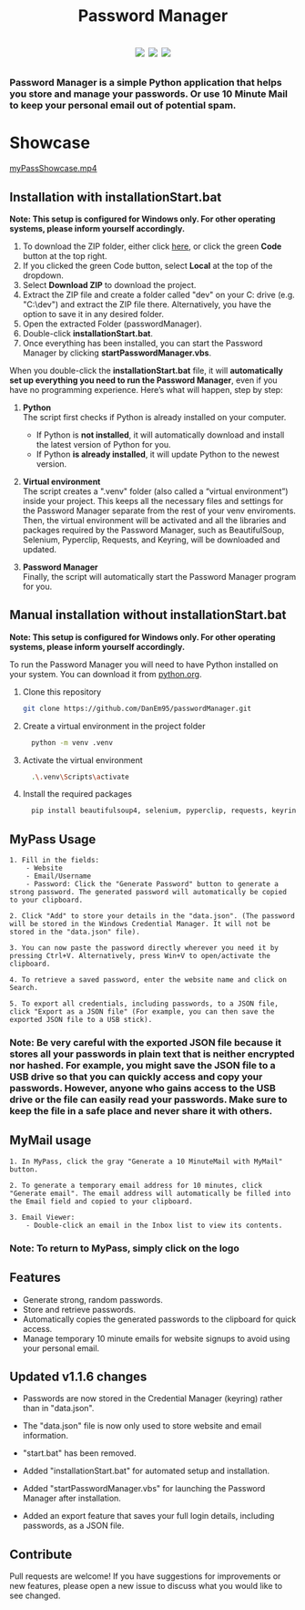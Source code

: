 <h1 align="center">
	Password Manager
<p align=center>
<a href="http://makeapullrequest.com"><img src="https://img.shields.io/badge/PRs-welcome-brightgreen.svg"></a>
<a href="https://github.com/DanEm95"><img src="https://img.shields.io/badge/lead-DanEm95-lightblue"></a>
<a href="https://github.com/DanEm95/passwordManager/releases"><img src="https://img.shields.io/github/v/release/DanEm95/passwordManager.svg?label=version"></a>
</p>
</h1>

<h3 align="">
	Password Manager is a simple Python application that helps you store and manage your passwords. Or use 10 Minute Mail to keep your personal email out of potential spam.
</h3>

<h1 align="">
	Showcase
</h1>

[myPassShowcase.mp4](https://github.com/user-attachments/assets/0b750d0f-6423-4027-8956-797edcc99ab7)


## Installation with installationStart.bat

**Note: This setup is configured for Windows only. For other operating systems, please inform yourself accordingly.**

1. To download the ZIP folder, either click [here](https://github.com/DanEm95/passwordManager/archive/refs/heads/main.zip), or click the green **Code** button at the top right.
2. If you clicked the green Code button, select **Local** at the top of the dropdown.
3. Select **Download ZIP** to download the project.
4. Extract the ZIP file and create a folder called "dev" on your C: drive (e.g. "C:\dev\") and extract the ZIP file there. Alternatively, you have the option to save it in any desired folder.
5. Open the extracted Folder (passwordManager).
6. Double-click **installationStart.bat**.
7. Once everything has been installed, you can start the Password Manager by clicking **startPasswordManager.vbs**.


When you double-click the **installationStart.bat** file, it will **automatically set up everything you need to run the Password Manager**, even if you have no programming experience. Here’s what will happen, step by step:

1. **Python**  
   The script first checks if Python is already installed on your computer.
  
   - If Python is **not installed**, it will automatically download and install the latest version of Python for you.
   - If Python **is already installed**, it will update Python to the newest version.

2. **Virtual environment**  
   The script creates a ".venv" folder (also called a “virtual environment”) inside your project. This keeps all the necessary files and settings for the Password Manager separate from the rest of your venv enviroments. Then, the virtual environment will be activated and all the libraries and packages required by the Password Manager, such as BeautifulSoup, Selenium, Pyperclip, Requests, and Keyring, will be downloaded and updated.

3. **Password Manager**  
   Finally, the script will automatically start the Password Manager program for you.


## Manual installation without installationStart.bat

**Note: This setup is configured for Windows only. For other operating systems, please inform yourself accordingly.**

To run the Password Manager you will need to have Python installed on your system. You can download it from [python.org](https://www.python.org/downloads/).

1. Clone this repository
   ```bash
   git clone https://github.com/DanEm95/passwordManager.git
2. Create a virtual environment in the project folder
   ```bash
	 python -m venv .venv
3. Activate the virtual environment
   ```bash
	 .\.venv\Scripts\activate
4. Install the required packages
   ```bash
	 pip install beautifulsoup4, selenium, pyperclip, requests, keyring

## MyPass Usage
```
1. Fill in the fields:
 	- Website
 	- Email/Username
	- Password: Click the "Generate Password" button to generate a strong password. The generated password will automatically be copied to your clipboard.

2. Click "Add" to store your details in the "data.json". (The password will be stored in the Windows Credential Manager. It will not be stored in the "data.json" file).

3. You can now paste the password directly wherever you need it by pressing Ctrl+V. Alternatively, press Win+V to open/activate the clipboard.

4. To retrieve a saved password, enter the website name and click on Search.

5. To export all credentials, including passwords, to a JSON file, click "Export as a JSON file" (For example, you can then save the exported JSON file to a USB stick).
```
### Note: Be very careful with the exported JSON file because it stores all your passwords in plain text that is neither encrypted nor hashed. For example, you might save the JSON file to a USB drive so that you can quickly access and copy your passwords. However, anyone who gains access to the USB drive or the file can easily read your passwords. Make sure to keep the file in a safe place and never share it with others.

## MyMail usage
```
1. In MyPass, click the gray "Generate a 10 MinuteMail with MyMail" button.

2. To generate a temporary email address for 10 minutes, click "Generate email". The email address will automatically be filled into the Email field and copied to your clipboard.

3. Email Viewer:
	- Double-click an email in the Inbox list to view its contents.
```
### Note: To return to MyPass, simply click on the logo

## Features
 - Generate strong, random passwords.
 - Store and retrieve passwords.
 - Automatically copies the generated passwords to the clipboard for quick access.
 - Manage temporary 10 minute emails for website signups to avoid using your personal email.

## Updated v1.1.6 changes
- Passwords are now stored in the Credential Manager (keyring) rather than in "data.json". 

- The "data.json" file is now only used to store website and email information.

- "start.bat" has been removed.

- Added "installationStart.bat" for automated setup and installation.

- Added "startPasswordManager.vbs" for launching the Password Manager after installation.

- Added an export feature that saves your full login details, including passwords, as a JSON file.

## Contribute
Pull requests are welcome! If you have suggestions for improvements or new features, please open a new issue to discuss what you would like to see changed.
